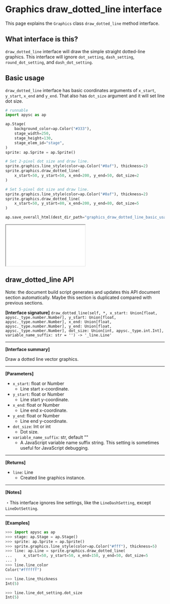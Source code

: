 # Graphics draw_dotted_line interface

This page explains the `Graphics` class `draw_dotted_line` method interface.

## What interface is this?

`draw_dotted_line` interface will draw the simple straight dotted-line graphics. This interface will ignore `dot_setting`, `dash_setting`, `round_dot_setting`, and `dash_dot_setting`.

## Basic usage

`draw_dotted_line` interface has basic coordinates arguments of `x_start`, `y_start`, `x_end` and `y_end`. That also has `dot_size` argument and it will set line dot size.

```py
# runnable
import apysc as ap

ap.Stage(
    background_color=ap.Color("#333"),
    stage_width=250,
    stage_height=130,
    stage_elem_id="stage",
)
sprite: ap.Sprite = ap.Sprite()

# Set 2-pixel dot size and draw line.
sprite.graphics.line_style(color=ap.Color("#0af"), thickness=2)
sprite.graphics.draw_dotted_line(
    x_start=50, y_start=50, x_end=200, y_end=50, dot_size=2
)

# Set 5-pixel dot size and draw line.
sprite.graphics.line_style(color=ap.Color("#0af"), thickness=2)
sprite.graphics.draw_dotted_line(
    x_start=50, y_start=80, x_end=200, y_end=80, dot_size=5
)

ap.save_overall_html(dest_dir_path="graphics_draw_dotted_line_basic_usage/")
```

<iframe src="static/graphics_draw_dotted_line_basic_usage/index.html" width="250" height="130"></iframe>


## draw_dotted_line API

<!-- Docstring: apysc._display.graphics.Graphics.draw_dotted_line -->

<span class="inconspicuous-txt">Note: the document build script generates and updates this API document section automatically. Maybe this section is duplicated compared with previous sections.</span>

**[Interface signature]** `draw_dotted_line(self, *, x_start: Union[float, apysc._type.number.Number], y_start: Union[float, apysc._type.number.Number], x_end: Union[float, apysc._type.number.Number], y_end: Union[float, apysc._type.number.Number], dot_size: Union[int, apysc._type.int.Int], variable_name_suffix: str = '') -> '_line.Line'`<hr>

**[Interface summary]**

Draw a dotted line vector graphics.<hr>

**[Parameters]**

- `x_start`: float or Number
  - Line start x-coordinate.
- `y_start`: float or Number
  - Line start y-coordinate.
- `x_end`: float or Number
  - Line end x-coordinate.
- `y_end`: float or Number
  - Line end y-coordinate.
- `dot_size`: Int or int
  - Dot size.
- `variable_name_suffix`: str, default ""
  - A JavaScript variable name suffix string. This setting is sometimes useful for JavaScript debugging.

<hr>

**[Returns]**

- `line`: Line
  - Created line graphics instance.

<hr>

**[Notes]**

 ・This interface ignores line settings, like the `LineDashSetting`, except `LineDotSetting`.<hr>

**[Examples]**

```py
>>> import apysc as ap
>>> stage: ap.Stage = ap.Stage()
>>> sprite: ap.Sprite = ap.Sprite()
>>> sprite.graphics.line_style(color=ap.Color("#fff"), thickness=5)
>>> line: ap.Line = sprite.graphics.draw_dotted_line(
...     x_start=50, y_start=50, x_end=150, y_end=50, dot_size=5
... )
>>> line.line_color
Color("#ffffff")

>>> line.line_thickness
Int(5)

>>> line.line_dot_setting.dot_size
Int(5)
```